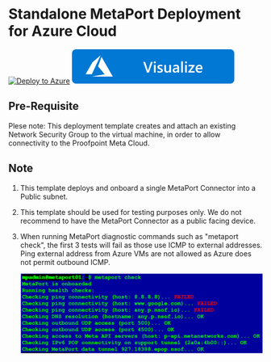 # Standalone MetaPort Deployment for Azure Cloud

[![Deploy to Azure](https://aka.ms/deploytoazurebutton)](https://portal.azure.com/#create/Microsoft.Template/uri/https%3A%2F%2Fraw.githubusercontent.com%2Fwillguibr%2Fazure%2Fmain%2FMetaPort-Standalone-v1.0%2Fazuredeploy.json)
[![Visualize](https://raw.githubusercontent.com/Azure/azure-quickstart-templates/master/1-CONTRIBUTION-GUIDE/images/visualizebutton.svg?sanitize=true)](http://armviz.io/#/?load=https%3A%2F%2Fraw.githubusercontent.com%2Fwillguibr%2Fazure%2Fmain%2FMetaPort-Standalone-v1.0%2Fazuredeploy.json)

## Pre-Requisite
Plese note: This deployment template creates and attach an existing Network Security Group to the virtual machine, in order to allow connectivity to the Proofpoint Meta Cloud.

## Note
1. This template deploys and onboard a single MetaPort Connector into a Public subnet.
2. This template should be used for testing purposes only. We do not recommend to have the MetaPort Connector as a public facing device.
3. When running MetaPort diagnostic commands such as "metaport check", the first 3 tests will fail as those use ICMP to external addresses. Ping external address from Azure VMs are not allowed as Azure does not permit outbound ICMP.

      <a href="https://github.com/willguibr/azure/blob/main/MetaPort-Standalone-v2.0/images/metaport-check.png">
         <img alt="Qries" src="https://github.com/willguibr/azure/blob/main/MetaPort-Standalone-v2.0/images/metaport-check.png">
      </a>
